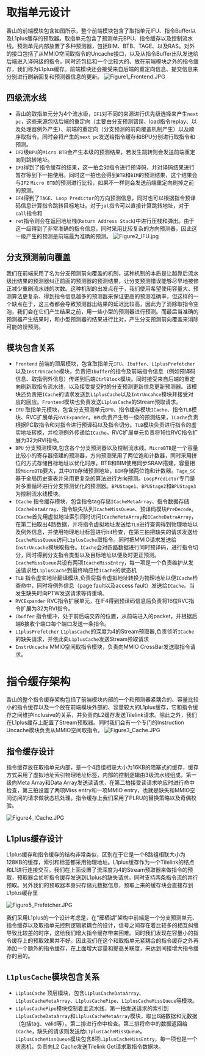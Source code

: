 # 取指单元设计
    
香山的前端模块包含如图所示，整个前端模块包含了取指单元IFU、指令Buffer以及L1plus缓存的预取器。取指单元包含了预测单元BPU、指令缓存以及控制流水线。预测单元内部放置了多种预测器，包括BIM、BTB、TAGE、以及RAS。对外的接口包括了从MMIO空间取指令的Uncache接口，以及从指令Buffer出队发送给后端进入译码级的指令。同时还包括和一个比较大的、放在前端模块之外的指令缓存，我们称为L1plus缓存。前端模块还会接受来自后端的重定向信息、提交信息来分别进行刷新回复和预测器信息的更新。
![Figure1_Frontend.JPG](https://i.loli.net/2021/07/18/q36IeDmbOALXi7N.jpg)

## 四级流水线

* 香山的取指单元分为4个流水级，`IF1`对不同的来源进行优先级选择来产生`next pc`，这些来源包括后端的重定向（主要由分支预测错误、load指令replay、以及处理器例外产生）、前端的重定向（分支预测的前向覆盖机制产生）以及顺序取指令。同时会将产生的`next pc`发送给指令缓存和BPU分别进行取指令和预测。
* `IF2`级`BPU`的`Micro BTB`会产生本级的预测结果，若发生跳转则会发送前端重定向到跳转地址。
* `IF3`得到了指令缓存的结果，这一拍会对指令进行预译码，并对译码结果进行暂存等到下一拍使用。同时这一拍也会得到`BTB`和`BIM`的预测结果，这个结果会与`IF2` `Micro BTB`的预测进行比较，如果不一样则会发送前端重定向刷掉之前的预测。
* `IF4`得到了`TAGE`、`Loop Predictor`的方向预测信息，同时也可以根据指令预译码信息计算指令跳转目标地址。对于`jal`指令可以直接计算跳转地址，对于`call`指令和
* `ret`指令则会在返回地址栈(`Return Address Stack`)中进行压栈和弹出。由于这一级得到了非常准确的指令信息，同时采用比较复杂的方向预测器，因此这一级产生的预测是前端最为准确的预测。
![Figure2_IFU.jpg](https://i.loli.net/2021/07/18/O3hKfe4FoaPQzdB.jpg)

## 分支预测前向覆盖

我们在前端采用了名为分支预测前向覆盖的机制，这种机制的本质是让越靠后流水级出结果的预测器纠正前面的预测器的预测结果，让分支预测错误能够尽早地被修正减少重刷流水线的次数。这种机制的出发点在于，我们使用希望使用容量大、预测算法更复杂、得到指令信息越多的预测器来保证更高的预测准确率，但这样的一个缺点在于，这三者都会导致预测器出结果的延迟比较高，因此为了消除取指令空泡，我们会在它们产生结果之前，用一些小型的预测器进行预测。而最后当准确的预测器产生结果时，和小型预测器的结果进行比对，产生分支预测前向覆盖来消除可能的误预测。

## 模块包含关系
- `Frontend` 前端的顶层模块，包含取指单元`IFU`、`Ibuffer`、`L1plusPrefetcher`以及`InstrUncache`模块，负责把`Ibuffer`的指令及前端指令信息（例如预译码信息、取指例外信息）传递到后端`CtrlBlock`模块。同时接受来自后端的重定向刷新取指令流水线，以及接受提交时的分支预测更新信息更新预测器。该模块还负责把`ICache`的请求发送到`L1plusCache`以及`IntrUncahce`模块并接受对应的回应。`Frontend`模块也负责发送`L1plusCache`的Stream预取请求。
- `IFU` 取指单元模块，包含分支预测单元`BPU`、指令缓存模块`ICache`、指令`TLB`模块、RVC扩展单元`RVCExpander`。`BPU`负责产生每一级的预测结果，`ICache`负责根据PC取指令和对指令进行预译码以及指令切分。`TLB`模块负责进行指令的虚实地址转换，并检测例外传递给`ICache`。RVC扩展单元负责将16位RVC指令扩展为32为RVI指令。
- `BPU` 分支预测模块,包含各个分支预测器以及控制流水线。`MicroBTB`是一个容量比较小的寄存器搭建的预测器，方向预测采用了两位饱和计数器，同时采用拼位的方式存储目标地址以优化时序。BTB和BIM使用同步SRAM搭建，容量相较`MicroBTB`要大，其中`BTB`存储预测地址，`BIM`存储两位饱和计数器。`Tage_SC`基于全局历史查表并采用更复杂的算法进行方向预测。`LoopPredictor`专门是对多重循环进行分支预测优化的预测器。`BPUStage1`、`BPUStage2`和`BPUStage3`为控制流水线模块。
- `ICache` 指令缓存模块，包含指令tag存储`ICacheMetaArray`、指令数据存储`ICacheDataArray`、指令缺失队列`IcacheMissQueue`、预译码模块`PreDecode`。`ICache`首先用虚拟地址索引同时访问`ICacheMetaArray`和`ICacheDatraArray`，在第二拍取出4路数据，并将指令虚拟地址发送给`TLB`进行查询得到物理地址以及例外信息，并使用物理地址标签进行hit检查，在第三拍把缺失的请求发送给`IcacheMissQueue`访问`L1plusCache`取指令。同时把MMIO请求发送给`InstrUncache`模块取指令。`ICache`会对四路数据进行同时预译码，进行指令切分，同时得到分支指令类型以及目标地址以便及时更正预测。`IcacheMissQueue`共设有两项`IcacheMissEntry`，每一项是一个负责维护从发送请求给`L1plusCache`到最终响应给`ICache`的状态机
- `TLB` 指令虚实地址翻译模块,负责将指令虚拟地址转换为物理地址以便`ICache`检查命中，同时将例外信息（page fault以及access fault）发送给`ICache`。当发生缺失时向PTW发送请求等待重填。
- `RVCExpander` RVC指令扩展单元，在IF4得到预译码信息后负责将16位RVC指令扩展为32为RVI指令。
- `Ibuffer` 指令缓冲，处于前后端交界的位置，从前端进入的packet，并根据后端6接收个端口每个端口发送一条指令。
- `L1plusPrefetcher` `L1plusCache`的深度为4的Stream预取器,负责侦听`ICache`的缺失请求，并依此向`L1plusCache`发送Stream预取请求
- `InstrUncache` MMIO空间取指令模块，负责向MMIO CrossBar发送取指令请求。

# 指令缓存架构

香山的整个指令缓存架构包括了前端模块内部的一个和预测器紧耦合的、容量比较小的指令缓存以及一个放在前端模块外部的、容量较大的L1plus缓存，它和指令缓存之间维护Inclusive的关系，并负责向L2缓存发送Tilelink请求。除此之外，我们在L1plus缓存上配置了Stream预取器。同时我们会有一个专门的Instruction Uncache模块负责从MMIO空间取指令。
![Figure3_Cache.JPG](https://i.loli.net/2021/07/18/f8HEktlJADW6ZiU.jpg)

## 指令缓存设计

指令缓存放在取指单元内部，是一个4路组相联大小为16KB的阻塞式的缓存，缓存方式采用了虚拟地址索引物理地址标签，内部的控制逻辑由3级流水线组成，第一级向Meta Array和Data Array发送读请求，在第二拍接受读请求响应时进行命中检查，第三拍设置了两项Miss entry和一项MMIO entry，也就是缺失和MMIO空间访问的请求做状态机处理。指令缓存上我们采用了PLRU的替换策略以及奇偶校验。

![Figure4_`ICache`.JPG](https://i.loli.net/2021/07/19/2rFUJ5hfaAHvZnI.jpg)


## L1plus缓存设计

L1plus缓存和指令缓存的结构非常类似，区别在于它是一个8路组相联大小为128KB的缓存，索引和标签都采用物理地址。L1plus缓存作为一个Tilelink的结点和L1进行连接交互。我们在上面设置了流深度为4的Stream预取器来做指令的预取，预取器会侦听指令缓存发送到L1plus的缺失请求，同时支持两条指令流的并行预取。另外我们的预取器本身只存储元数据信息，预取上来的缓存块会直接存到L1plus缓存里

![Figure5_Prefetcher.JPG](https://i.loli.net/2021/07/19/h3m1uQiqLNa9jlo.jpg)

我们采用L1plus的一个设计考虑是，在“雁栖湖”架构中前端是一个分支预测单元、指令缓存以及取指单元控制逻辑紧耦合的设计，信号之间存在着比较多的相互纠缠导致比较差的时序，这给我们增大指令缓存带来困难。同时我们发现在容量小的指令缓存上的预取效果并不好。因此我们在这个和取指单元紧耦合的指令缓存之外再添加一个额外的指令缓存，在上面增大容量和提高关联度，来达到间接增大指令缓存的目的。

## `L1plusCache`模块包含关系
- `L1plusCache` 顶层模块，包含`L1plusCacheDataArray`、`L1plusCacheMetaArray`、`L1plusCachePipe`、`L1plusCacheMissQueue`等模块。
- `L1plusCachePipe`模块控制着主流水线，第一拍发送请求的索引到`L1plusCacheDataArray`和`L1plusCacheMetaArray`模块，取出8路数据和元数据（包括tag、valid等）。第二排进行命中检查。第三排将命中的数据返回给`ICache`，缺失的请求则发送给`L1plusCacheMissQueue`。`L1plusCacheMissQueue`模块包含8项`L1plusCacheMissEntry`，每一项也是一个状态机，负责向L2 Cache发送Tilelink Get请求取指令数据块。
